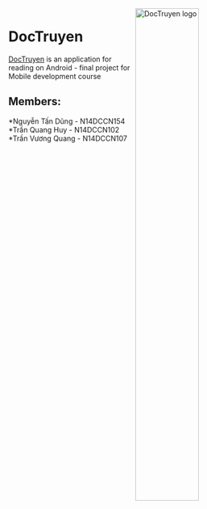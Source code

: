 
  <img src="http://pluspng.com/img-png/anime-png-anime-1280.png" alt="DocTruyen logo" title="DocTruyen" align="right" width="50%" height="50%"/>



# DocTruyen
[DocTruyen][doctruyen] is an application for reading on Android - final project for Mobile development course

## Members:
*Nguyễn Tấn Dũng - N14DCCN154
*Trần Quang Huy - N14DCCN102
*Trần Vương Quang - N14DCCN107




[doctruyen]: https://github.com/nhommotd14/doctruyen
